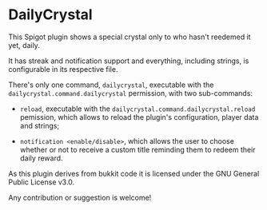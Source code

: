 # DailyCrystal

This Spigot plugin shows a special crystal only to who hasn't reedemed it yet,
daily.

It has streak and notification support and everything, including strings, is
configurable in its respective file.

There's only one command, `dailycrystal`, executable with the
`dailycrystal.command.dailycrystal` permission, with two sub-commands:

 - `reload`, executable with the `dailycrystal.command.dailycrystal.reload`
pemission, which allows to reload the plugin's configuration, player data and
strings;

 - `notification <enable/disable>`, which allows the user to choose whether or
not to receive a custom title reminding them to redeem their daily reward.

As this plugin derives from bukkit code it is licensed under the GNU General
Public License v3.0.

Any contribution or suggestion is welcome!

